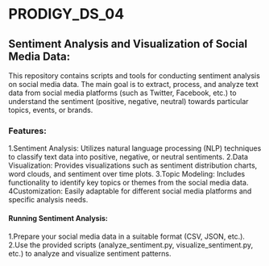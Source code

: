 # PRODIGY_DS_04

## Sentiment Analysis and Visualization of Social Media Data:
This repository contains scripts and tools for conducting sentiment analysis on social media data. The main goal is to extract, process, and analyze text data from social media platforms (such as Twitter, Facebook, etc.) to understand the sentiment (positive, negative, neutral) towards particular topics, events, or brands.

### Features:
1.Sentiment Analysis: Utilizes natural language processing (NLP) techniques to classify text data into positive, negative, or neutral sentiments.
2.Data Visualization: Provides visualizations such as sentiment distribution charts, word clouds, and sentiment over time plots.
3.Topic Modeling: Includes functionality to identify key topics or themes from the social media data.
4Customization: Easily adaptable for different social media platforms and specific analysis needs.

#### Running Sentiment Analysis:
1.Prepare your social media data in a suitable format (CSV, JSON, etc.).
2.Use the provided scripts (analyze_sentiment.py, visualize_sentiment.py, etc.) to analyze and visualize sentiment patterns.



